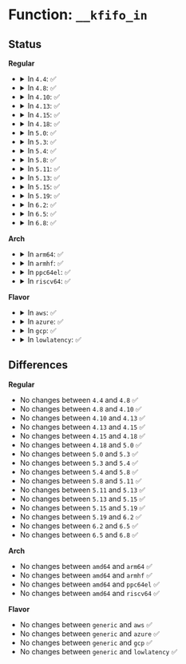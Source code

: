 # Function: <code>__kfifo_in</code>

## Status
<b>Regular</b>
<ul>
<li>
<details>
<summary>In <code>4.4</code>: ✅</summary>

```c
unsigned int __kfifo_in(struct __kfifo *fifo, const void *buf, unsigned int len);
```

**Collision:** Unique Global

**Inline:** No

**Transformation:** False

**Instances:**

```
In lib/kfifo.c (ffffffff813fe430)
Location: lib/kfifo.c:126
Inline: False
Direct callers:
  - drivers/tty/serial/kgdb_nmi.c:kgdb_nmi_poll_knock
```
**Symbols:**

```
ffffffff813fe430-ffffffff813fe472: __kfifo_in (STB_GLOBAL)
```
</details>
</li>
<li>
<details>
<summary>In <code>4.8</code>: ✅</summary>

```c
unsigned int __kfifo_in(struct __kfifo *fifo, const void *buf, unsigned int len);
```

**Collision:** Unique Global

**Inline:** No

**Transformation:** False

**Instances:**

```
In lib/kfifo.c (ffffffff81445aa0)
Location: lib/kfifo.c:126
Inline: False
Direct callers:
  - drivers/tty/serial/kgdb_nmi.c:kgdb_nmi_poll_knock
```
**Symbols:**

```
ffffffff81445aa0-ffffffff81445ae2: __kfifo_in (STB_GLOBAL)
```
</details>
</li>
<li>
<details>
<summary>In <code>4.10</code>: ✅</summary>

```c
unsigned int __kfifo_in(struct __kfifo *fifo, const void *buf, unsigned int len);
```

**Collision:** Unique Global

**Inline:** No

**Transformation:** False

**Instances:**

```
In lib/kfifo.c (ffffffff81464290)
Location: lib/kfifo.c:126
Inline: False
Direct callers:
  - drivers/tty/serial/kgdb_nmi.c:kgdb_nmi_poll_knock
```
**Symbols:**

```
ffffffff81464290-ffffffff814642d2: __kfifo_in (STB_GLOBAL)
```
</details>
</li>
<li>
<details>
<summary>In <code>4.13</code>: ✅</summary>

```c
unsigned int __kfifo_in(struct __kfifo *fifo, const void *buf, unsigned int len);
```

**Collision:** Unique Global

**Inline:** No

**Transformation:** False

**Instances:**

```
In lib/kfifo.c (ffffffff81469300)
Location: lib/kfifo.c:126
Inline: False
Direct callers:
  - drivers/tty/serial/kgdb_nmi.c:kgdb_nmi_poll_knock
```
**Symbols:**

```
ffffffff81469300-ffffffff81469342: __kfifo_in (STB_GLOBAL)
```
</details>
</li>
<li>
<details>
<summary>In <code>4.15</code>: ✅</summary>

```c
unsigned int __kfifo_in(struct __kfifo *fifo, const void *buf, unsigned int len);
```

**Collision:** Unique Global

**Inline:** No

**Transformation:** False

**Instances:**

```
In lib/kfifo.c (ffffffff814955d0)
Location: lib/kfifo.c:126
Inline: False
Direct callers:
  - drivers/tty/serial/kgdb_nmi.c:kgdb_nmi_poll_knock
  - drivers/usb/host/xhci-dbgtty.c:dbc_tty_write
```
**Symbols:**

```
ffffffff814955d0-ffffffff81495612: __kfifo_in (STB_GLOBAL)
```
</details>
</li>
<li>
<details>
<summary>In <code>4.18</code>: ✅</summary>

```c
unsigned int __kfifo_in(struct __kfifo *fifo, const void *buf, unsigned int len);
```

**Collision:** Unique Global

**Inline:** No

**Transformation:** False

**Instances:**

```
In lib/kfifo.c (ffffffff814ca990)
Location: lib/kfifo.c:126
Inline: False
Direct callers:
  - drivers/tty/serial/kgdb_nmi.c:kgdb_nmi_poll_knock
  - drivers/usb/host/xhci-dbgtty.c:dbc_tty_write
```
**Symbols:**

```
ffffffff814ca990-ffffffff814ca9be: __kfifo_in (STB_GLOBAL)
```
</details>
</li>
<li>
<details>
<summary>In <code>5.0</code>: ✅</summary>

```c
unsigned int __kfifo_in(struct __kfifo *fifo, const void *buf, unsigned int len);
```

**Collision:** Unique Global

**Inline:** No

**Transformation:** False

**Instances:**

```
In lib/kfifo.c (ffffffff814df6c0)
Location: lib/kfifo.c:126
Inline: False
Direct callers:
  - drivers/tty/serial/kgdb_nmi.c:kgdb_nmi_poll_knock
  - drivers/usb/host/xhci-dbgtty.c:dbc_tty_write
```
**Symbols:**

```
ffffffff814df6c0-ffffffff814df6ee: __kfifo_in (STB_GLOBAL)
```
</details>
</li>
<li>
<details>
<summary>In <code>5.3</code>: ✅</summary>

```c
unsigned int __kfifo_in(struct __kfifo *fifo, const void *buf, unsigned int len);
```

**Collision:** Unique Global

**Inline:** No

**Transformation:** False

**Instances:**

```
In lib/kfifo.c (ffffffff8150b550)
Location: lib/kfifo.c:113
Inline: False
Direct callers:
  - drivers/pci/pcie/aer.c:aer_recover_queue
  - drivers/tty/serial/kgdb_nmi.c:kgdb_nmi_poll_knock
  - drivers/usb/host/xhci-dbgtty.c:dbc_tty_write
```
**Symbols:**

```
ffffffff8150b550-ffffffff8150b585: __kfifo_in (STB_GLOBAL)
```
</details>
</li>
<li>
<details>
<summary>In <code>5.4</code>: ✅</summary>

```c
unsigned int __kfifo_in(struct __kfifo *fifo, const void *buf, unsigned int len);
```

**Collision:** Unique Global

**Inline:** No

**Transformation:** False

**Instances:**

```
In lib/kfifo.c (ffffffff81529370)
Location: lib/kfifo.c:113
Inline: False
Direct callers:
  - drivers/pci/pcie/aer.c:aer_recover_queue
  - drivers/tty/serial/kgdb_nmi.c:kgdb_nmi_poll_knock
  - drivers/usb/host/xhci-dbgtty.c:dbc_tty_write
```
**Symbols:**

```
ffffffff81529370-ffffffff815293a5: __kfifo_in (STB_GLOBAL)
```
</details>
</li>
<li>
<details>
<summary>In <code>5.8</code>: ✅</summary>

```c
unsigned int __kfifo_in(struct __kfifo *fifo, const void *buf, unsigned int len);
```

**Collision:** Unique Global

**Inline:** No

**Transformation:** False

**Instances:**

```
In lib/kfifo.c (ffffffff8158cb40)
Location: lib/kfifo.c:113
Inline: False
Direct callers:
  - drivers/gpio/gpiolib.c:lineevent_irq_thread
  - drivers/pci/pcie/aer.c:aer_recover_queue
  - drivers/tty/serial/kgdb_nmi.c:kgdb_nmi_poll_one_knock
  - drivers/usb/host/xhci-dbgtty.c:dbc_tty_write
```
**Symbols:**

```
ffffffff8158cb40-ffffffff8158cb75: __kfifo_in (STB_GLOBAL)
```
</details>
</li>
<li>
<details>
<summary>In <code>5.11</code>: ✅</summary>

```c
unsigned int __kfifo_in(struct __kfifo *fifo, const void *buf, unsigned int len);
```

**Collision:** Unique Global

**Inline:** No

**Transformation:** False

**Instances:**

```
In lib/kfifo.c (ffffffff815a9590)
Location: lib/kfifo.c:113
Inline: False
Direct callers:
  - drivers/gpio/gpiolib-cdev.c:linereq_put_event
  - drivers/pci/pcie/aer.c:aer_recover_queue
  - drivers/tty/serial/kgdb_nmi.c:kgdb_nmi_poll_one_knock
  - drivers/usb/host/xhci-dbgtty.c:dbc_tty_write
```
**Symbols:**

```
ffffffff815a9590-ffffffff815a95c5: __kfifo_in (STB_GLOBAL)
```
</details>
</li>
<li>
<details>
<summary>In <code>5.13</code>: ✅</summary>

```c
unsigned int __kfifo_in(struct __kfifo *fifo, const void *buf, unsigned int len);
```

**Collision:** Unique Global

**Inline:** No

**Transformation:** False

**Instances:**

```
In lib/kfifo.c (ffffffff815b4180)
Location: lib/kfifo.c:113
Inline: False
Direct callers:
  - drivers/gpio/gpiolib-cdev.c:linereq_put_event
  - drivers/pci/pcie/aer.c:aer_recover_queue
  - drivers/tty/serial/kgdb_nmi.c:kgdb_nmi_poll_one_knock
  - drivers/usb/host/xhci-dbgtty.c:dbc_tty_write
```
**Symbols:**

```
ffffffff815b4180-ffffffff815b41b5: __kfifo_in (STB_GLOBAL)
```
</details>
</li>
<li>
<details>
<summary>In <code>5.15</code>: ✅</summary>

```c
unsigned int __kfifo_in(struct __kfifo *fifo, const void *buf, unsigned int len);
```

**Collision:** Unique Global

**Inline:** No

**Transformation:** False

**Instances:**

```
In lib/kfifo.c (ffffffff8161a3e0)
Location: lib/kfifo.c:113
Inline: False
Direct callers:
  - drivers/gpio/gpiolib-cdev.c:linereq_put_event
  - drivers/pci/pcie/aer.c:aer_recover_queue
  - drivers/tty/serial/kgdb_nmi.c:kgdb_nmi_poll_one_knock
  - drivers/usb/host/xhci-dbgtty.c:dbc_tty_write
```
**Symbols:**

```
ffffffff8161a3e0-ffffffff8161a415: __kfifo_in (STB_GLOBAL)
```
</details>
</li>
<li>
<details>
<summary>In <code>5.19</code>: ✅</summary>

```c
unsigned int __kfifo_in(struct __kfifo *fifo, const void *buf, unsigned int len);
```

**Collision:** Unique Global

**Inline:** No

**Transformation:** False

**Instances:**

```
In lib/kfifo.c (ffffffff816e7a20)
Location: lib/kfifo.c:113
Inline: False
Direct callers:
  - drivers/gpio/gpiolib-cdev.c:lineinfo_changed_notify
  - drivers/gpio/gpiolib-cdev.c:lineevent_irq_thread
  - drivers/gpio/gpiolib-cdev.c:linereq_put_event
  - drivers/gpio/gpiolib-cdev.c:linereq_put_event
  - drivers/pci/pcie/aer.c:aer_recover_queue
  - drivers/tty/serial/kgdb_nmi.c:kgdb_nmi_poll_one_knock
  - drivers/usb/host/xhci-dbgtty.c:dbc_tty_write
```
**Symbols:**

```
ffffffff816e7a20-ffffffff816e7a5a: __kfifo_in (STB_GLOBAL)
```
</details>
</li>
<li>
<details>
<summary>In <code>6.2</code>: ✅</summary>

```c
unsigned int __kfifo_in(struct __kfifo *fifo, const void *buf, unsigned int len);
```

**Collision:** Unique Global

**Inline:** No

**Transformation:** False

**Instances:**

```
In lib/kfifo.c (ffffffff817d78b0)
Location: lib/kfifo.c:113
Inline: False
Direct callers:
  - drivers/gpio/gpiolib-cdev.c:lineinfo_changed_notify
  - drivers/gpio/gpiolib-cdev.c:lineevent_irq_thread
  - drivers/gpio/gpiolib-cdev.c:linereq_put_event
  - drivers/gpio/gpiolib-cdev.c:linereq_put_event
  - drivers/pci/pcie/aer.c:aer_recover_queue
  - drivers/tty/serial/kgdb_nmi.c:kgdb_nmi_poll_one_knock
  - drivers/usb/host/xhci-dbgtty.c:dbc_tty_write
```
**Symbols:**

```
ffffffff817d78b0-ffffffff817d78ea: __kfifo_in (STB_GLOBAL)
```
</details>
</li>
<li>
<details>
<summary>In <code>6.5</code>: ✅</summary>

```c
unsigned int __kfifo_in(struct __kfifo *fifo, const void *buf, unsigned int len);
```

**Collision:** Unique Global

**Inline:** No

**Transformation:** False

**Instances:**

```
In lib/kfifo.c (ffffffff81816ac0)
Location: lib/kfifo.c:113
Inline: False
Direct callers:
  - drivers/gpio/gpiolib-cdev.c:lineinfo_changed_notify
  - drivers/gpio/gpiolib-cdev.c:lineevent_irq_thread
  - drivers/gpio/gpiolib-cdev.c:linereq_put_event
  - drivers/gpio/gpiolib-cdev.c:linereq_put_event
  - drivers/pci/pcie/aer.c:aer_recover_queue
  - drivers/tty/serial/kgdb_nmi.c:kgdb_nmi_poll_one_knock
  - drivers/usb/host/xhci-dbgtty.c:dbc_tty_write
```
**Symbols:**

```
ffffffff81816ac0-ffffffff81816afa: __kfifo_in (STB_GLOBAL)
```
</details>
</li>
<li>
<details>
<summary>In <code>6.8</code>: ✅</summary>

```c
unsigned int __kfifo_in(struct __kfifo *fifo, const void *buf, unsigned int len);
```

**Collision:** Unique Global

**Inline:** No

**Transformation:** False

**Instances:**

```
In lib/kfifo.c (ffffffff8185bda0)
Location: lib/kfifo.c:113
Inline: False
Direct callers:
  - drivers/gpio/gpiolib-cdev.c:lineinfo_changed_notify
  - drivers/gpio/gpiolib-cdev.c:lineevent_irq_thread
  - drivers/gpio/gpiolib-cdev.c:linereq_put_event
  - drivers/gpio/gpiolib-cdev.c:linereq_put_event
  - drivers/pci/pcie/aer.c:aer_recover_queue
  - drivers/tty/serial/kgdb_nmi.c:kgdb_nmi_poll_one_knock
  - drivers/usb/host/xhci-dbgtty.c:dbc_tty_write
```
**Symbols:**

```
ffffffff8185bda0-ffffffff8185bdda: __kfifo_in (STB_GLOBAL)
```
</details>
</li>
</ul>
<b>Arch</b>
<ul>
<li>
<details>
<summary>In <code>arm64</code>: ✅</summary>

```c
unsigned int __kfifo_in(struct __kfifo *fifo, const void *buf, unsigned int len);
```

**Collision:** Unique Global

**Inline:** No

**Transformation:** False

**Instances:**

```
In lib/kfifo.c (ffff800010633d68)
Location: lib/kfifo.c:113
Inline: False
Direct callers:
  - drivers/pci/pcie/aer.c:aer_recover_queue
  - drivers/tty/serial/kgdb_nmi.c:kgdb_nmi_poll_knock
  - drivers/usb/host/xhci-dbgtty.c:dbc_tty_write
```
**Symbols:**

```
ffff800010633d68-ffff800010633db8: __kfifo_in (STB_GLOBAL)
```
</details>
</li>
<li>
<details>
<summary>In <code>armhf</code>: ✅</summary>

```c
unsigned int __kfifo_in(struct __kfifo *fifo, const void *buf, unsigned int len);
```

**Collision:** Unique Global

**Inline:** No

**Transformation:** False

**Instances:**

```
In lib/kfifo.c (c07da0ac)
Location: lib/kfifo.c:113
Inline: False
Direct callers:
  - drivers/tty/serial/kgdb_nmi.c:kgdb_nmi_poll_knock
  - drivers/usb/host/xhci-dbgtty.c:dbc_tty_write
```
**Symbols:**

```
c07da0ac-c07da0f4: __kfifo_in (STB_GLOBAL)
```
</details>
</li>
<li>
<details>
<summary>In <code>ppc64el</code>: ✅</summary>

```c
unsigned int __kfifo_in(struct __kfifo *fifo, const void *buf, unsigned int len);
```

**Collision:** Unique Global

**Inline:** No

**Transformation:** False

**Instances:**

```
In lib/kfifo.c (c0000000007d9290)
Location: lib/kfifo.c:113
Inline: False
Direct callers:
  - drivers/tty/serial/kgdb_nmi.c:kgdb_nmi_poll_knock
  - drivers/tty/serial/kgdb_nmi.c:kgdb_nmi_poll_knock
  - drivers/usb/host/xhci-dbgtty.c:dbc_tty_write
```
**Symbols:**

```
c0000000007d9290-c0000000007d9314: __kfifo_in (STB_GLOBAL)
```
</details>
</li>
<li>
<details>
<summary>In <code>riscv64</code>: ✅</summary>

```c
unsigned int __kfifo_in(struct __kfifo *fifo, const void *buf, unsigned int len);
```

**Collision:** Unique Global

**Inline:** No

**Transformation:** False

**Instances:**

```
In lib/kfifo.c (ffffffe000461d0e)
Location: lib/kfifo.c:113
Inline: False
Direct callers:
  - drivers/usb/host/xhci-dbgtty.c:dbc_tty_write
```
**Symbols:**

```
ffffffe000461d0e-ffffffe000461d5e: __kfifo_in (STB_GLOBAL)
```
</details>
</li>
</ul>
<b>Flavor</b>
<ul>
<li>
<details>
<summary>In <code>aws</code>: ✅</summary>

```c
unsigned int __kfifo_in(struct __kfifo *fifo, const void *buf, unsigned int len);
```

**Collision:** Unique Global

**Inline:** No

**Transformation:** False

**Instances:**

```
In lib/kfifo.c (ffffffff81521950)
Location: lib/kfifo.c:113
Inline: False
Direct callers:
  - drivers/tty/serial/kgdb_nmi.c:kgdb_nmi_poll_knock
```
**Symbols:**

```
ffffffff81521950-ffffffff81521985: __kfifo_in (STB_GLOBAL)
```
</details>
</li>
<li>
<details>
<summary>In <code>azure</code>: ✅</summary>

```c
unsigned int __kfifo_in(struct __kfifo *fifo, const void *buf, unsigned int len);
```

**Collision:** Unique Global

**Inline:** No

**Transformation:** False

**Instances:**

```
In lib/kfifo.c (ffffffff81511c40)
Location: lib/kfifo.c:113
Inline: False
Direct callers:
  - drivers/pci/pcie/aer.c:aer_recover_queue
  - drivers/tty/serial/kgdb_nmi.c:kgdb_nmi_poll_knock
  - drivers/usb/host/xhci-dbgtty.c:dbc_tty_write
```
**Symbols:**

```
ffffffff81511c40-ffffffff81511c75: __kfifo_in (STB_GLOBAL)
```
</details>
</li>
<li>
<details>
<summary>In <code>gcp</code>: ✅</summary>

```c
unsigned int __kfifo_in(struct __kfifo *fifo, const void *buf, unsigned int len);
```

**Collision:** Unique Global

**Inline:** No

**Transformation:** False

**Instances:**

```
In lib/kfifo.c (ffffffff8151d9e0)
Location: lib/kfifo.c:113
Inline: False
Direct callers:
  - drivers/pci/pcie/aer.c:aer_recover_queue
  - drivers/tty/serial/kgdb_nmi.c:kgdb_nmi_poll_knock
  - drivers/usb/host/xhci-dbgtty.c:dbc_tty_write
```
**Symbols:**

```
ffffffff8151d9e0-ffffffff8151da15: __kfifo_in (STB_GLOBAL)
```
</details>
</li>
<li>
<details>
<summary>In <code>lowlatency</code>: ✅</summary>

```c
unsigned int __kfifo_in(struct __kfifo *fifo, const void *buf, unsigned int len);
```

**Collision:** Unique Global

**Inline:** No

**Transformation:** False

**Instances:**

```
In lib/kfifo.c (ffffffff81537250)
Location: lib/kfifo.c:113
Inline: False
Direct callers:
  - drivers/pci/pcie/aer.c:aer_recover_queue
  - drivers/tty/serial/kgdb_nmi.c:kgdb_nmi_poll_knock
  - drivers/usb/host/xhci-dbgtty.c:dbc_tty_write
```
**Symbols:**

```
ffffffff81537250-ffffffff81537285: __kfifo_in (STB_GLOBAL)
```
</details>
</li>
</ul>

## Differences
<b>Regular</b>
<ul>
<li>
No changes between <code>4.4</code> and <code>4.8</code> ✅
</li>
<li>
No changes between <code>4.8</code> and <code>4.10</code> ✅
</li>
<li>
No changes between <code>4.10</code> and <code>4.13</code> ✅
</li>
<li>
No changes between <code>4.13</code> and <code>4.15</code> ✅
</li>
<li>
No changes between <code>4.15</code> and <code>4.18</code> ✅
</li>
<li>
No changes between <code>4.18</code> and <code>5.0</code> ✅
</li>
<li>
No changes between <code>5.0</code> and <code>5.3</code> ✅
</li>
<li>
No changes between <code>5.3</code> and <code>5.4</code> ✅
</li>
<li>
No changes between <code>5.4</code> and <code>5.8</code> ✅
</li>
<li>
No changes between <code>5.8</code> and <code>5.11</code> ✅
</li>
<li>
No changes between <code>5.11</code> and <code>5.13</code> ✅
</li>
<li>
No changes between <code>5.13</code> and <code>5.15</code> ✅
</li>
<li>
No changes between <code>5.15</code> and <code>5.19</code> ✅
</li>
<li>
No changes between <code>5.19</code> and <code>6.2</code> ✅
</li>
<li>
No changes between <code>6.2</code> and <code>6.5</code> ✅
</li>
<li>
No changes between <code>6.5</code> and <code>6.8</code> ✅
</li>
</ul>
<b>Arch</b>
<ul>
<li>
No changes between <code>amd64</code> and <code>arm64</code> ✅
</li>
<li>
No changes between <code>amd64</code> and <code>armhf</code> ✅
</li>
<li>
No changes between <code>amd64</code> and <code>ppc64el</code> ✅
</li>
<li>
No changes between <code>amd64</code> and <code>riscv64</code> ✅
</li>
</ul>
<b>Flavor</b>
<ul>
<li>
No changes between <code>generic</code> and <code>aws</code> ✅
</li>
<li>
No changes between <code>generic</code> and <code>azure</code> ✅
</li>
<li>
No changes between <code>generic</code> and <code>gcp</code> ✅
</li>
<li>
No changes between <code>generic</code> and <code>lowlatency</code> ✅
</li>
</ul>
